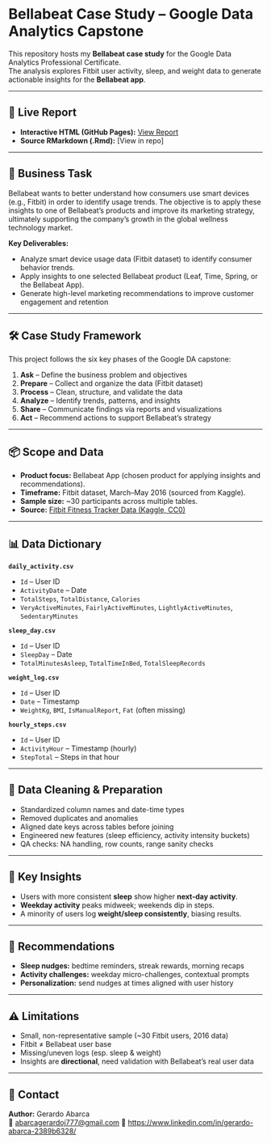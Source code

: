 # Bellabeat Case Study – Google Data Analytics Capstone

This repository hosts my **Bellabeat case study** for the Google Data Analytics Professional Certificate.  
The analysis explores Fitbit user activity, sleep, and weight data to generate actionable insights for the **Bellabeat app**.

---

## 🔗 Live Report
- **Interactive HTML (GitHub Pages):** [View Report](https://gerardoab111.github.io/Coursera---Bellabeat-Case-Study/)  
- **Source RMarkdown (.Rmd):** [View in repo]
---

## 🎯 Business Task
Bellabeat wants to better understand how consumers use smart devices (e.g., Fitbit) in order to identify usage trends. The objective is to apply these insights to one of Bellabeat’s products and improve its marketing strategy, ultimately supporting the company’s growth in the global wellness technology market.

**Key Deliverables:**

- Analyze smart device usage data (Fitbit dataset) to identify consumer behavior trends.
- Apply insights to one selected Bellabeat product (Leaf, Time, Spring, or the Bellabeat App).
- Generate high-level marketing recommendations to improve customer engagement and retention
---

## 🛠️ Case Study Framework
This project follows the six key phases of the Google DA capstone:

1. **Ask** – Define the business problem and objectives  
2. **Prepare** – Collect and organize the data (Fitbit dataset)  
3. **Process** – Clean, structure, and validate the data  
4. **Analyze** – Identify trends, patterns, and insights  
5. **Share** – Communicate findings via reports and visualizations  
6. **Act** – Recommend actions to support Bellabeat’s strategy  

---

## 📦 Scope and Data
- **Product focus:** Bellabeat App (chosen product for applying insights and recommendations).  
- **Timeframe:** Fitbit dataset, March–May 2016 (sourced from Kaggle).  
- **Sample size:** ~30 participants across multiple tables.  
- **Source:** [Fitbit Fitness Tracker Data (Kaggle, CC0)](https://www.kaggle.com/datasets/arashnic/fitbit)  
---

## 📊 Data Dictionary
**`daily_activity.csv`**  
- `Id` – User ID  
- `ActivityDate` – Date  
- `TotalSteps`, `TotalDistance`, `Calories`  
- `VeryActiveMinutes`, `FairlyActiveMinutes`, `LightlyActiveMinutes`, `SedentaryMinutes`  

**`sleep_day.csv`**  
- `Id` – User ID  
- `SleepDay` – Date  
- `TotalMinutesAsleep`, `TotalTimeInBed`, `TotalSleepRecords`  

**`weight_log.csv`**  
- `Id` – User ID  
- `Date` – Timestamp  
- `WeightKg`, `BMI`, `IsManualReport`, `Fat` (often missing)  

**`hourly_steps.csv`**  
- `Id` – User ID  
- `ActivityHour` – Timestamp (hourly)  
- `StepTotal` – Steps in that hour  

---

## 🧹 Data Cleaning & Preparation
- Standardized column names and date-time types  
- Removed duplicates and anomalies  
- Aligned date keys across tables before joining  
- Engineered new features (sleep efficiency, activity intensity buckets)  
- QA checks: NA handling, row counts, range sanity checks  

---

## 🔑 Key Insights
- Users with more consistent **sleep** show higher **next-day activity**.  
- **Weekday activity** peaks midweek; weekends dip in steps.  
- A minority of users log **weight/sleep consistently**, biasing results.  

---

## 📌 Recommendations
- **Sleep nudges:** bedtime reminders, streak rewards, morning recaps  
- **Activity challenges:** weekday micro-challenges, contextual prompts  
- **Personalization:** send nudges at times aligned with user history  

---

## ⚠️ Limitations
- Small, non-representative sample (~30 Fitbit users, 2016 data)  
- Fitbit ≠ Bellabeat user base  
- Missing/uneven logs (esp. sleep & weight)  
- Insights are **directional**, need validation with Bellabeat’s real user data  

---

## 👤 Contact
**Author:** Gerardo Abarca  
📧 abarcagerardoj777@gmail.com 
💼 https://www.linkedin.com/in/gerardo-abarca-2389b6328/
